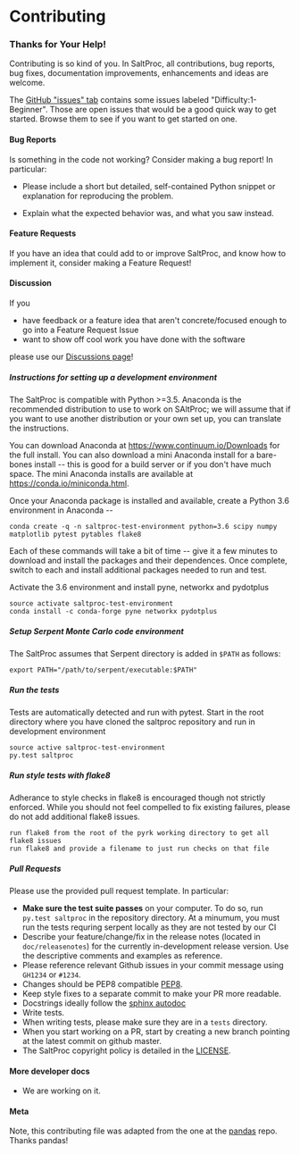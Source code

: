# Contributing

### Thanks for Your Help!

Contributing is so kind of you. In SaltProc, all contributions, bug reports,
bug fixes, documentation improvements, enhancements and ideas are welcome.

The [GitHub "issues" tab](https://github.com/arfc/saltproc/issues)
contains some issues labeled "Difficulty:1-Beginner". Those are open issues
that would be a good quick way to get started. Browse them to see if you want
to get started on one.

#### Bug Reports
Is something in the code not working? Consider making a bug report!
In particular:
  - Please include a short but detailed, self-contained Python snippet or
    explanation for reproducing the problem.

  - Explain what the expected behavior was, and what you saw instead.

#### Feature Requests
If you have an idea that could add to or improve SaltProc, and know how to implement it,
consider making a Feature Request!

#### Discussion
If you
- have feedback or a feature idea that aren't concrete/focused enough to go into a Feature Request Issue
- want to show off cool work you have done with the software 

please use our [Discussions page](https://github.com/arfc/saltproc/discussions)!

##### Instructions for setting up a development environment

The SaltProc is compatible with Python >=3.5. Anaconda is the recommended
distribution to use to work on SAltProc; we will assume that if you want to use
another distribution or your own set up, you can translate the instructions.

You can download Anaconda at https://www.continuum.io/Downloads for the full
install. You can also download a mini Anaconda install for a bare-bones
install -- this is good for a build server or if you don't have much space.
The mini Anaconda installs are available at https://conda.io/miniconda.html.

Once your Anaconda package is installed and available, create a Python 3.6
environment in Anaconda --
```
conda create -q -n saltproc-test-environment python=3.6 scipy numpy matplotlib pytest pytables flake8
```

Each of these commands will take a bit of time -- give it a few minutes
to download and install the packages and their dependences. Once complete,
switch to each and install additional packages needed to run and test.

Activate the 3.6 environment and install pyne, networkx and pydotplus
```
source activate saltproc-test-environment
conda install -c conda-forge pyne networkx pydotplus
```

##### Setup Serpent Monte Carlo code environment

The SaltProc assumes that Serpent directory is added in ``$PATH`` as follows:
```
export PATH="/path/to/serpent/executable:$PATH"
```

##### Run the tests

Tests are automatically detected and run with pytest. Start in the root
directory where you have cloned the saltproc repository and run in development
environment
```
source active saltproc-test-environment
py.test saltproc
```

##### Run style tests with flake8

Adherance to style checks in flake8 is encouraged though not strictly
enforced. While you should not feel compelled to fix existing failures,
please do not add additional flake8 issues.
```
run flake8 from the root of the pyrk working directory to get all flake8 issues
run flake8 and provide a filename to just run checks on that file
```

##### Pull Requests
Please use the provided pull request template. In particular:

  - **Make sure the test suite passes** on your computer. To do so, run
    `py.test saltproc` in the repository directory. At a minumum, you must 
    run the tests requring serpent locally as they are not tested by our CI
  - Describe your feature/change/fix in the release notes (located in `doc/releasenotes`)
    for the currently in-development release version. Use the descriptive comments and
    examples as reference.
  - Please reference relevant Github issues in your commit message using
    `GH1234` or `#1234`.
  - Changes should be PEP8 compatible [PEP8](http://www.python.org/dev/peps/pep-0008/).
  - Keep style fixes to a separate commit to make your PR more readable.
  - Docstrings ideally follow the [sphinx autodoc](https://pythonhosted.org/an_example_pypi_project/sphinx.html#function-definitions)
  - Write tests.
  - When writing tests, please make sure they are in a `tests` directory.
  - When you start working on a PR, start by creating a new branch pointing at the latest
    commit on github master.
  - The SaltProc copyright policy is detailed in the
    [LICENSE](https://github.com/arfc/saltproc/blob/master/LICENSE).

#### More developer docs

* We are working on it.


#### Meta
Note, this contributing file was adapted from the one at the
[pandas](https://github.com/pydata/pandas) repo. Thanks pandas!
